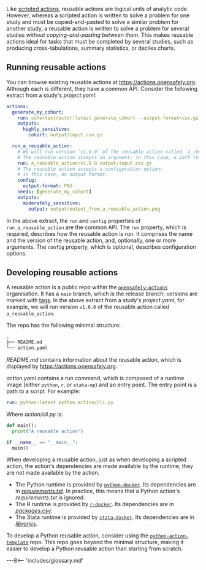 Like [scripted actions](actions-scripts.md), reusable actions are logical units of analytic code.
However, whereas a scripted action is written to solve a problem for one study and must be copied-and-pasted to solve a similar problem for another study, a reusable action is written to solve a problem for several studies *without copying-and-pasting between them*.
This makes reusable actions ideal for tasks that must be completed by several studies, such as producing cross-tabulations, summary statistics, or deciles charts.

## Running reusable actions

You can browse existing reusable actions at <https://actions.opensafely.org>.
Although each is different, they have a common API.
Consider the following extract from a study's *project.yaml*:

```yaml
actions:
  generate_my_cohort:
    run: cohortextractor:latest generate_cohort --output-format=csv.gz
    outputs:
      highly_sensitive:
        cohort: output/input.csv.gz

  run_a_reusable_action:
    # We will run version `v1.0.0` of the reusable action called `a_reusable_action`.
    # The reusable action accepts an argument; in this case, a path to a file.
    run: a_reusable_action:v1.0.0 output/input.csv.gz
    # The reusable action accepts a configuration option;
    # in this case, an output format.
    config:
      output-format: PNG
    needs: [generate_my_cohort]
    outputs:
      moderately_sensitive:
        output: output/output_from_a_reusable_action.png
```

In the above extract, the `run` and `config` properties of `run_a_reusable_action` are the common API.
The `run` property, which is required, describes how the reusable action is run.
It comprises the name and the version of the reusable action, and, optionally, one or more arguments.
The `config` property, which is optional, describes configuration options.

## Developing reusable actions

A reusable action is a public repo within the [`opensafely-actions`](https://github.com/opensafely-actions) organisation.
It has a `main` branch, which is the release branch;
versions are marked with [tags](http://git-scm.com/book/en/v2/Git-Basics-Tagging).
In the above extract from a study's *project.yaml*, for example, we will run version `v1.0.0` of the reusable action called `a_reusable_action`.

The repo has the following minimal structure:

```sh
.
├── README.md
└── action.yaml
```

*README.md* contains information about the reusable action, which is displayed by <https://actions.opensafely.org>.

*action.yaml* contains a run command, which is composed of a runtime image (either `python`, `r`, or `stata-mp`) and an entry point.
The entry point is a path to a script.
For example:

```yaml
run: python:latest python action/cli.py
```

Where *action/cli.py* is:

```python
def main():
  print("A reusable action")

if __name__ == "__main__":
  main()
```

When developing a reusable action, just as when developing a scripted action, the action's dependencies are made available by the runtime; they are not made available by the action.

* The Python runtime is provided by [`python-docker`](https://github.com/opensafely-core/python-docker).
  Its dependencies are in [*requirements.txt*](https://github.com/opensafely-core/python-docker/blob/main/requirements.txt).
  In practice, this means that a Python action's *requirements.txt* is ignored.
* The R runtime is provided by [`r-docker`](https://github.com/opensafely-core/r-docker).
  Its dependencies are in [*packages.csv*](https://github.com/opensafely-core/r-docker/blob/master/packages.csv).
* The Stata runtime is provided by [`stata-docker`](https://github.com/opensafely-core/stata-docker).
  Its dependencies are in [*libraries*](https://github.com/opensafely-core/stata-docker/tree/main/libraries).

To develop a Python reusable action, consider using the [`python-action-template`](https://github.com/opensafely-actions/python-action-template) repo.
This repo goes beyond the minimal structure, making it easier to develop a Python reusable action than starting from scratch.

---8<-- 'includes/glossary.md'
